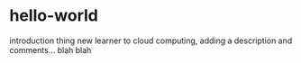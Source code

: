 # hello-world
introduction thing
new learner to cloud computing, adding a description and comments... blah blah
